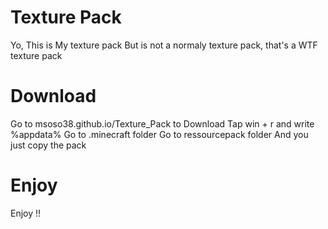# Texture Pack
Yo,
This is My texture pack
But is not a normaly texture pack, that's a WTF texture pack

# Download
Go to msoso38.github.io/Texture_Pack to Download
Tap win + r and write %appdata%
Go to .minecraft folder
Go to ressourcepack folder
And you just copy the pack

# Enjoy
Enjoy !!
